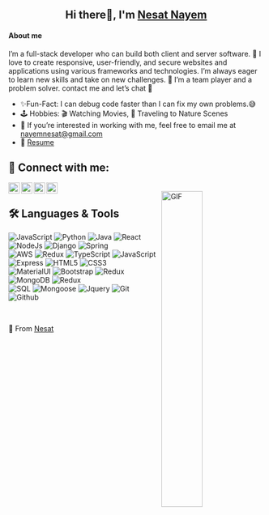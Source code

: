 <div align="center" >

## Hi there👋, I'm [Nesat Nayem]() 
</div>

#### About me  
I’m a full-stack developer who can build both client and server software. 🚀 I love to create responsive, user-friendly, and secure websites and applications using various frameworks and technologies. I’m always eager to learn new skills and take on new challenges. 🚀 I’m a team player and a problem solver. contact me and let’s chat 💬

- ✨Fun-Fact: I can debug code faster than I can fix my own problems.😅
- 🕹️ Hobbies: 🎬 Watching Movies, 🌲 Traveling to Nature Scenes
- 📧 If you’re interested in working with me, feel free to email me at nayemnesat@gmail.com
- 📝 [Resume](null)



 ## 🔌 Connect with me:

[<img align="left" alt="Akash's Linkedin | LinkedIn" width="22px" src="https://cdn.jsdelivr.net/npm/simple-icons@v3/icons/linkedin.svg" />][linkedin]
[<img align="left" alt="Sahil's Telegram | Telegram" width="22px" src="https://cdn.jsdelivr.net/npm/simple-icons@v3/icons/telegram.svg" />][telegram]
[<img align="left" alt="Sahil's Instagram | Instagram" width="22px" src="https://cdn.jsdelivr.net/npm/simple-icons@v3/icons/instagram.svg" />][instagram]
[<img align="left" alt="Sahil's Email | Email" width="22px" src="https://cdn.jsdelivr.net/npm/simple-icons@v3/icons/gmail.svg" />][email]

<br /> 

<img align="right" alt="GIF" width="40%" src="https://media.giphy.com/media/jRf5fsn8G6YaogAWxn/source.gif" />


## 🛠️ Languages & Tools


![JavaScript](https://img.shields.io/badge/-JavaScript-000000?style=flat&logo=javascript)
![Python](https://img.shields.io/badge/-Python-000000?style=flat&logo=python)
![Java](https://img.shields.io/badge/-Java-000000?style=flat&logo=java)
![React](https://img.shields.io/badge/-React-000000?style=flat&logo=react)
![NodeJs](https://img.shields.io/badge/-NodeJs-000000?style=flat&logo=node.js)
![Django](https://img.shields.io/badge/-Django-000000?style=flat&logo=django)
![Spring](https://img.shields.io/badge/-Spring-000000?style=flat&logo=spring)<br />
![AWS](https://img.shields.io/badge/-AWS-000000?style=flat&logo=aws)
![Redux](https://img.shields.io/badge/-Redux-000000?style=flat&logo=redux)
![TypeScript](https://img.shields.io/badge/-TypeScript-000000?style=flat&logo=typescript)
![JavaScript](https://img.shields.io/badge/-NextJs-000000?style=flat&logo=nextjs)
![Express](https://img.shields.io/badge/Express-000000?style=flat&logo=express) 
![HTML5](https://img.shields.io/badge/-HTML5-000000?style=flat&logo=html5) 
![CSS3](https://img.shields.io/badge/-CSS-000000?style=flat&logo=css3)<br />
![MaterialUI](https://img.shields.io/badge/Material_UI-000000?style=flat&logo=materialui) 
![Bootstrap](https://img.shields.io/badge/Bootstrap-000000?style=flat&logo=bootstrap)
![Redux](https://img.shields.io/badge/-Tailwindcss-000000?style=flat&logo=tailwindcss)
![MongoDB](https://img.shields.io/badge/-MongoDB-000000?style=flat&logo=mongodb)
![Redux](https://img.shields.io/badge/-PostgreSQL-000000?style=flat&logo=postgreSQL) <br />
![SQL](https://img.shields.io/badge/-SQL-000000?style=flat&logo=mysql)
![Mongoose](https://img.shields.io/badge/-Mongoose-000000?style=flat&logo=mongoose)
![Jquery](https://img.shields.io/badge/-Jquery-000000?style=flat&logo=jquery)
![Git](https://img.shields.io/badge/-Git-000000?style=flat&logo=git)
![Github](https://img.shields.io/badge/-Github-000000?style=flat&logo=github) <br />

 <br />



💖 From [Nesat]()

[linkedin]: https://www.linkedin.com/in/nesat-nayem/
[instagram]: https://instagram.com/
[telegram]: https://t.me/
[email]: mailto:nayemnesat@gmail.com

